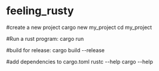 # feeling_rusty

#create a new project 
cargo new my_project
cd my_project

#Run a rust program:
cargo run

#build for release:
cargo build --release

#add dependencies to cargo.toml
rustc --help
cargo --help